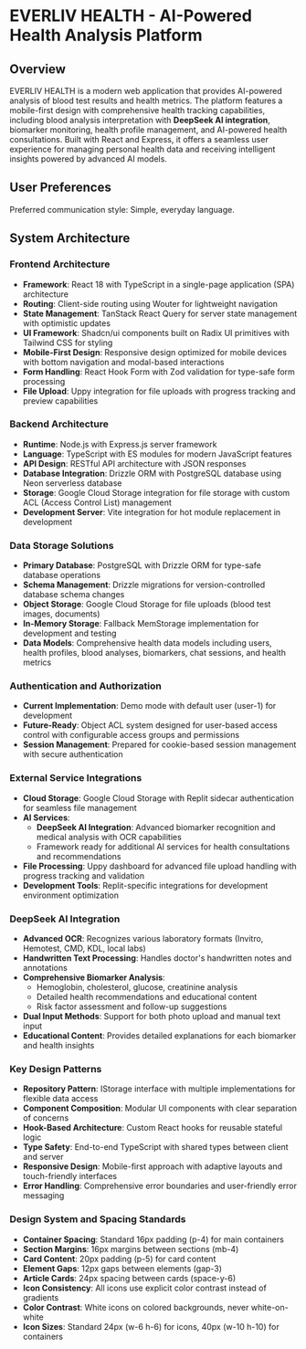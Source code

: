 # EVERLIV HEALTH - AI-Powered Health Analysis Platform

## Overview

EVERLIV HEALTH is a modern web application that provides AI-powered analysis of blood test results and health metrics. The platform features a mobile-first design with comprehensive health tracking capabilities, including blood analysis interpretation with **DeepSeek AI integration**, biomarker monitoring, health profile management, and AI-powered health consultations. Built with React and Express, it offers a seamless user experience for managing personal health data and receiving intelligent insights powered by advanced AI models.

## User Preferences

Preferred communication style: Simple, everyday language.

## System Architecture

### Frontend Architecture
- **Framework**: React 18 with TypeScript in a single-page application (SPA) architecture
- **Routing**: Client-side routing using Wouter for lightweight navigation
- **State Management**: TanStack React Query for server state management with optimistic updates
- **UI Framework**: Shadcn/ui components built on Radix UI primitives with Tailwind CSS for styling
- **Mobile-First Design**: Responsive design optimized for mobile devices with bottom navigation and modal-based interactions
- **Form Handling**: React Hook Form with Zod validation for type-safe form processing
- **File Upload**: Uppy integration for file uploads with progress tracking and preview capabilities

### Backend Architecture
- **Runtime**: Node.js with Express.js server framework
- **Language**: TypeScript with ES modules for modern JavaScript features
- **API Design**: RESTful API architecture with JSON responses
- **Database Integration**: Drizzle ORM with PostgreSQL database using Neon serverless database
- **Storage**: Google Cloud Storage integration for file storage with custom ACL (Access Control List) management
- **Development Server**: Vite integration for hot module replacement in development

### Data Storage Solutions
- **Primary Database**: PostgreSQL with Drizzle ORM for type-safe database operations
- **Schema Management**: Drizzle migrations for version-controlled database schema changes
- **Object Storage**: Google Cloud Storage for file uploads (blood test images, documents)
- **In-Memory Storage**: Fallback MemStorage implementation for development and testing
- **Data Models**: Comprehensive health data models including users, health profiles, blood analyses, biomarkers, chat sessions, and health metrics

### Authentication and Authorization
- **Current Implementation**: Demo mode with default user (user-1) for development
- **Future-Ready**: Object ACL system designed for user-based access control with configurable access groups and permissions
- **Session Management**: Prepared for cookie-based session management with secure authentication

### External Service Integrations
- **Cloud Storage**: Google Cloud Storage with Replit sidecar authentication for seamless file management
- **AI Services**: 
  - **DeepSeek AI Integration**: Advanced biomarker recognition and medical analysis with OCR capabilities
  - Framework ready for additional AI services for health consultations and recommendations
- **File Processing**: Uppy dashboard for advanced file upload handling with progress tracking and validation
- **Development Tools**: Replit-specific integrations for development environment optimization

### DeepSeek AI Integration
- **Advanced OCR**: Recognizes various laboratory formats (Invitro, Hemotest, CMD, KDL, local labs)
- **Handwritten Text Processing**: Handles doctor's handwritten notes and annotations
- **Comprehensive Biomarker Analysis**: 
  - Hemoglobin, cholesterol, glucose, creatinine analysis
  - Detailed health recommendations and educational content
  - Risk factor assessment and follow-up suggestions
- **Dual Input Methods**: Support for both photo upload and manual text input
- **Educational Content**: Provides detailed explanations for each biomarker and health insights

### Key Design Patterns
- **Repository Pattern**: IStorage interface with multiple implementations for flexible data access
- **Component Composition**: Modular UI components with clear separation of concerns
- **Hook-Based Architecture**: Custom React hooks for reusable stateful logic
- **Type Safety**: End-to-end TypeScript with shared types between client and server
- **Responsive Design**: Mobile-first approach with adaptive layouts and touch-friendly interfaces
- **Error Handling**: Comprehensive error boundaries and user-friendly error messaging

### Design System and Spacing Standards
- **Container Spacing**: Standard 16px padding (p-4) for main containers
- **Section Margins**: 16px margins between sections (mb-4)
- **Card Content**: 20px padding (p-5) for card content
- **Element Gaps**: 12px gaps between elements (gap-3)
- **Article Cards**: 24px spacing between cards (space-y-6)
- **Icon Consistency**: All icons use explicit color contrast instead of gradients
- **Color Contrast**: White icons on colored backgrounds, never white-on-white
- **Icon Sizes**: Standard 24px (w-6 h-6) for icons, 40px (w-10 h-10) for containers